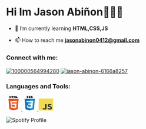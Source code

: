 <h1 align="left">Hi Im Jason Abiñon👨🏻‍💻</h1>

- 🌱 I’m currently learning **HTML,CSS,JS**

- 📫 How to reach me **jasonabinon0412@gmail.com**

<h3 align="left">Connect with me:</h3>
<p align="left">

<a href="https://fb.com/100000564994280" target="blank"><img align="center" src="https://raw.githubusercontent.com/rahuldkjain/github-profile-readme-generator/master/src/images/icons/Social/facebook.svg" alt="100000564994280" height="30" width="40" /></a>
<a href="https://linkedin.com/in/jason-abinon-6166a8257" target="blank"><img align="center" src="https://raw.githubusercontent.com/rahuldkjain/github-profile-readme-generator/master/src/images/icons/Social/linked-in-alt.svg" alt="jason-abinon-6166a8257" height="30" width="40" /></a>

</p>

<h3 align="left">Languages and Tools:</h3>
<p align="left"> <a href="https://www.w3.org/html/" target="_blank" rel="noreferrer"> <img src="https://raw.githubusercontent.com/devicons/devicon/master/icons/html5/html5-original-wordmark.svg" alt="html5" width="40" height="40"/> </a> 
<a href="https://www.w3schools.com/css/" target="_blank" rel="noreferrer"> <img src="https://raw.githubusercontent.com/devicons/devicon/master/icons/css3/css3-original-wordmark.svg" alt="css3" width="40" height="40"/> </a>  <a href="https://developer.mozilla.org/en-US/docs/Web/JavaScript" target="_blank" rel="noreferrer"> <img src="https://raw.githubusercontent.com/devicons/devicon/master/icons/javascript/javascript-original.svg" alt="javascript" width="40" height="33"/> </a> </p>

<a>
<img src="https://spotify-github-profile.kittinanx.com/api/view?uid=31kse42kybmi4cgr5brvdxorck2u&cover_image=true&theme=natemoo-re&show_offline=false&background_color=000000&interchange=false&bar_color=53b14f&bar_color_cover=true" alt="Spotify Profile" />
</a>